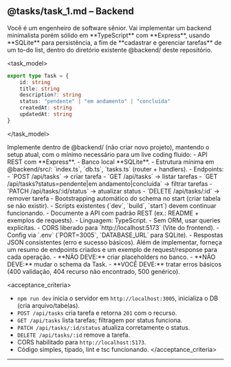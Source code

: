 ## @tasks/task_1.md – Backend

<role>
Você é um engenheiro de software sênior. Vai implementar um backend minimalista porém sólido em **TypeScript** com **Express**, usando **SQLite** para persistência, a fim de **cadastrar e gerenciar tarefas** de um to-do list, dentro do diretório existente @backend/ deste repositório.
</role>

\<task_model>

```ts
export type Task = {
    id: string
    title: string
    description?: string
    status: "pendente" | "em andamento" | "concluída"
    createdAt: string
    updatedAt: string
}
```

\</task_model>

<instructions>
Implemente dentro de @backend/ (não criar novo projeto), mantendo o setup atual, com o mínimo necessário para um live coding fluido:
- API REST com **Express**.
- Banco local **SQLite**.
- Estrutura mínima em @backend/src/: `index.ts`, `db.ts`, `tasks.ts` (router + handlers).
- Endpoints:
  - `POST /api/tasks` → criar tarefa
  - `GET /api/tasks` → listar tarefas
  - `GET /api/tasks?status=pendente|em andamento|concluída` → filtrar tarefas
  - `PATCH /api/tasks/:id/status` → atualizar status
  - `DELETE /api/tasks/:id` → remover tarefa
- Bootstrapping automático do schema no start (criar tabela se não existir).
- Scripts existentes (`dev`, `build`, `start`) devem continuar funcionando.
- Documente a API com padrão REST (ex.: README + exemplos de requests).
</instructions>

<requirements>
- Linguagem: TypeScript.
- Sem ORM, usar queries explícitas.
- CORS liberado para `http://localhost:5173` (Vite do frontend).
- Config via `.env` (`PORT=3005`, `DATABASE_URL` para SQLite).
- Respostas JSON consistentes (erro e sucesso básicos).
</requirements>

<output>
Além de implementar, forneça um resumo de endpoints criados e um exemplo de request/response para cada operação.
</output>

<constraints>
- **NÃO DEVE:** criar placeholders no banco.
- **NÃO DEVE:** mudar o schema da Task.
- **VOCÊ DEVE:** tratar erros básicos (400 validação, 404 recurso não encontrado, 500 genérico).
</constraints>

\<acceptance_criteria>

-   `npm run dev` inicia o servidor em `http://localhost:3005`, inicializa o DB (cria arquivo/tabelas).
-   `POST /api/tasks` cria tarefa e retorna `201` com o recurso.
-   `GET /api/tasks` lista tarefas; filtragem por status funciona.
-   `PATCH /api/tasks/:id/status` atualiza corretamente o status.
-   `DELETE /api/tasks/:id` remove a tarefa.
-   CORS habilitado para `http://localhost:5173`.
-   Código simples, tipado, lint e tsc funcionando.
    \</acceptance_criteria>

---

